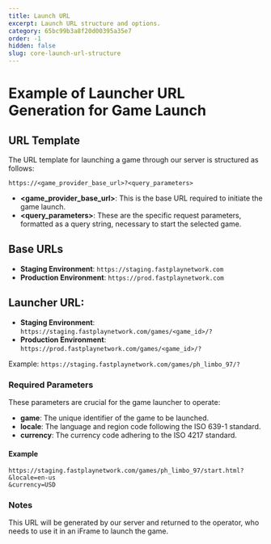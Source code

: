 ```yaml
---
title: Launch URL
excerpt: Launch URL structure and options.
category: 65bc99b3a8f20d00395a35e7
order: -1
hidden: false
slug: core-launch-url-structure
---
```


# Example of Launcher URL Generation for Game Launch

## URL Template

The URL template for launching a game through our server is structured as follows:

```
https://<game_provider_base_url>?<query_parameters>
```

- **\<game_provider_base_url>**: This is the base URL required to initiate the game launch.
- **\<query_parameters>**: These are the specific request parameters, formatted as a query string, necessary to start the selected game.

## Base URLs

- **Staging Environment**: `https://staging.fastplaynetwork.com`
- **Production Environment**: `https://prod.fastplaynetwork.com`

## Launcher URL:
- **Staging Environment**: `https://staging.fastplaynetwork.com/games/<game_id>/?`
- **Production Environment**: `https://prod.fastplaynetwork.com/games/<game_id>/?`

Example: `https://staging.fastplaynetwork.com/games/ph_limbo_97/?`

### Required Parameters

These parameters are crucial for the game launcher to operate:

- **game**: The unique identifier of the game to be launched.
- **locale**: The language and region code following the ISO 639-1 standard.
- **currency**: The currency code adhering to the ISO 4217 standard.

#### Example

```
https://staging.fastplaynetwork.com/games/ph_limbo_97/start.html?
&locale=en-us
&currency=USD
```

### Notes

This URL will be generated by our server and returned to the operator, who needs to use it in an iFrame to launch the game.

